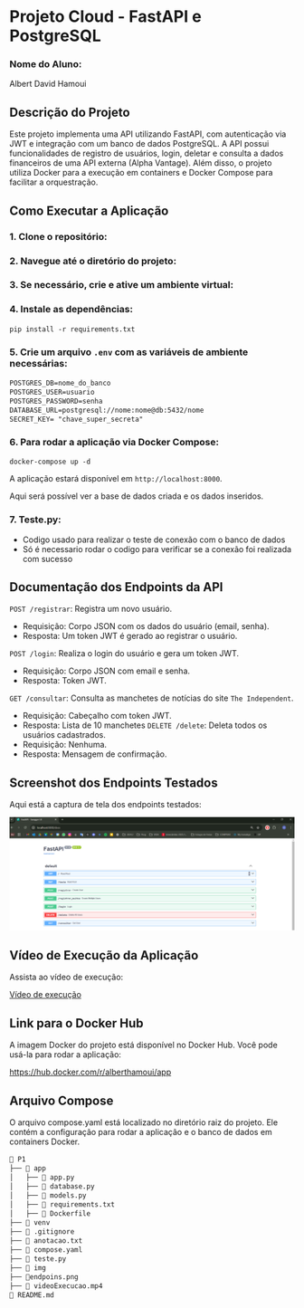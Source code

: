 # Projeto Cloud - FastAPI e PostgreSQL

### Nome do Aluno:
Albert David Hamoui

## Descrição do Projeto
Este projeto implementa uma API utilizando FastAPI, com autenticação via JWT e integração com um banco de dados PostgreSQL. A API possui funcionalidades de registro de usuários, login, deletar e consulta a dados financeiros de uma API externa (Alpha Vantage). Além disso, o projeto utiliza Docker para a execução em containers e Docker Compose para facilitar a orquestração.



## Como Executar a Aplicação

### 1. Clone o repositório:
### 2. Navegue até o diretório do projeto:
### 3. Se necessário, crie e ative um ambiente virtual:
### 4. Instale as dependências:
```
pip install -r requirements.txt
```

### 5. Crie um arquivo `.env` com as variáveis de ambiente necessárias:
```
POSTGRES_DB=nome_do_banco
POSTGRES_USER=usuario
POSTGRES_PASSWORD=senha
DATABASE_URL=postgresql://nome:nome@db:5432/nome
SECRET_KEY= "chave_super_secreta"
```

### 6. Para rodar a aplicação via Docker Compose:
```
docker-compose up -d
```
A aplicação estará disponível em `http://localhost:8000`.

Aqui será possível ver a base de dados criada e os dados inseridos.

### 7. Teste.py:
- Codigo usado para realizar o teste de conexão com o banco de dados
- Só é necessario rodar o codigo para verificar se a conexão foi realizada com sucesso


## Documentação dos Endpoints da API
`POST /registrar`: Registra um novo usuário.

- Requisição: Corpo JSON com os dados do usuário (email, senha).
- Resposta: Um token JWT é gerado ao registrar o usuário.


`POST /login`: Realiza o login do usuário e gera um token JWT.
- Requisição: Corpo JSON com email e senha.
- Resposta: Token JWT.


`GET /consultar`: Consulta as manchetes de notícias do site `The Independent`.
- Requisição: Cabeçalho com token JWT.
- Resposta: Lista de 10 manchetes
`DELETE /delete`: Deleta todos os usuários cadastrados.
- Requisição: Nenhuma.
- Resposta: Mensagem de confirmação.



## Screenshot dos Endpoints Testados
Aqui está a captura de tela dos endpoints testados:
 <!-- colocar imagem aleatoria -->
![Imagem Endpoints](img\endpoints.png)



## Vídeo de Execução da Aplicação
Assista ao vídeo de execução:

[Vídeo de execução](img\videoExecucao.mp4)


## Link para o Docker Hub
A imagem Docker do projeto está disponível no Docker Hub. Você pode usá-la para rodar a aplicação:

https://hub.docker.com/r/alberthamoui/app


## Arquivo Compose
O arquivo compose.yaml está localizado no diretório raiz do projeto. Ele contém a configuração para rodar a aplicação e o banco de dados em containers Docker.


```
📁 P1
├── 📁 app 
│   ├── 📄 app.py
│   ├── 📄 database.py 
│   ├── 📄 models.py 
│   ├── 📄 requirements.txt 
│   ├── 📄 Dockerfile
├── 📁 venv
├── 📄 .gitignore
├── 📄 anotacao.txt
├── 📄 compose.yaml
├── 📄 teste.py
├── 📁 img 
├── 📄endpoins.png
├── 📄 videoExecucao.mp4
📄 README.md
```